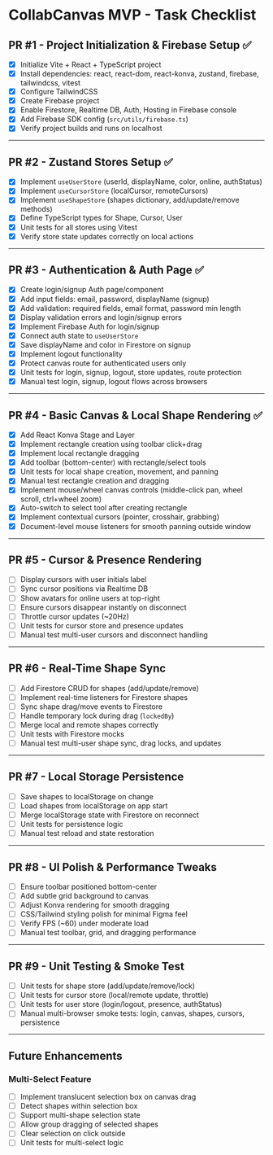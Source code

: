 # CollabCanvas MVP - Task Checklist

## PR #1 - Project Initialization & Firebase Setup ✅

* [x] Initialize Vite + React + TypeScript project
* [x] Install dependencies: react, react-dom, react-konva, zustand, firebase, tailwindcss, vitest
* [x] Configure TailwindCSS
* [x] Create Firebase project
* [x] Enable Firestore, Realtime DB, Auth, Hosting in Firebase console
* [x] Add Firebase SDK config (`src/utils/firebase.ts`)
* [x] Verify project builds and runs on localhost

---

## PR #2 - Zustand Stores Setup ✅

* [x] Implement `useUserStore` (userId, displayName, color, online, authStatus)
* [x] Implement `useCursorStore` (localCursor, remoteCursors)
* [x] Implement `useShapeStore` (shapes dictionary, add/update/remove methods)
* [x] Define TypeScript types for Shape, Cursor, User
* [x] Unit tests for all stores using Vitest
* [x] Verify store state updates correctly on local actions

---

## PR #3 - Authentication & Auth Page ✅

* [x] Create login/signup Auth page/component
* [x] Add input fields: email, password, displayName (signup)
* [x] Add validation: required fields, email format, password min length
* [x] Display validation errors and login/signup errors
* [x] Implement Firebase Auth for login/signup
* [x] Connect auth state to `useUserStore`
* [x] Save displayName and color in Firestore on signup
* [x] Implement logout functionality
* [x] Protect canvas route for authenticated users only
* [x] Unit tests for login, signup, logout, store updates, route protection
* [x] Manual test login, signup, logout flows across browsers

---

## PR #4 - Basic Canvas & Local Shape Rendering ✅

* [x] Add React Konva Stage and Layer
* [x] Implement rectangle creation using toolbar click+drag
* [x] Implement local rectangle dragging
* [x] Add toolbar (bottom-center) with rectangle/select tools
* [x] Unit tests for local shape creation, movement, and panning
* [x] Manual test rectangle creation and dragging
* [x] Implement mouse/wheel canvas controls (middle-click pan, wheel scroll, ctrl+wheel zoom)
* [x] Auto-switch to select tool after creating rectangle
* [x] Implement contextual cursors (pointer, crosshair, grabbing)
* [x] Document-level mouse listeners for smooth panning outside window

---

## PR #5 - Cursor & Presence Rendering

* [ ] Display cursors with user initials label
* [ ] Sync cursor positions via Realtime DB
* [ ] Show avatars for online users at top-right
* [ ] Ensure cursors disappear instantly on disconnect
* [ ] Throttle cursor updates (~20Hz)
* [ ] Unit tests for cursor store and presence updates
* [ ] Manual test multi-user cursors and disconnect handling

---

## PR #6 - Real-Time Shape Sync

* [ ] Add Firestore CRUD for shapes (add/update/remove)
* [ ] Implement real-time listeners for Firestore shapes
* [ ] Sync shape drag/move events to Firestore
* [ ] Handle temporary lock during drag (`lockedBy`)
* [ ] Merge local and remote shapes correctly
* [ ] Unit tests with Firestore mocks
* [ ] Manual test multi-user shape sync, drag locks, and updates

---

## PR #7 - Local Storage Persistence

* [ ] Save shapes to localStorage on change
* [ ] Load shapes from localStorage on app start
* [ ] Merge localStorage state with Firestore on reconnect
* [ ] Unit tests for persistence logic
* [ ] Manual test reload and state restoration

---

## PR #8 - UI Polish & Performance Tweaks

* [ ] Ensure toolbar positioned bottom-center
* [ ] Add subtle grid background to canvas
* [ ] Adjust Konva rendering for smooth dragging
* [ ] CSS/Tailwind styling polish for minimal Figma feel
* [ ] Verify FPS (~60) under moderate load
* [ ] Manual test toolbar, grid, and dragging performance

---

## PR #9 - Unit Testing & Smoke Test

* [ ] Unit tests for shape store (add/update/remove/lock)
* [ ] Unit tests for cursor store (local/remote update, throttle)
* [ ] Unit tests for user store (login/logout, presence, authStatus)
* [ ] Manual multi-browser smoke tests: login, canvas, shapes, cursors, persistence

---

## Future Enhancements

### Multi-Select Feature
* [ ] Implement translucent selection box on canvas drag
* [ ] Detect shapes within selection box
* [ ] Support multi-shape selection state
* [ ] Allow group dragging of selected shapes
* [ ] Clear selection on click outside
* [ ] Unit tests for multi-select logic
